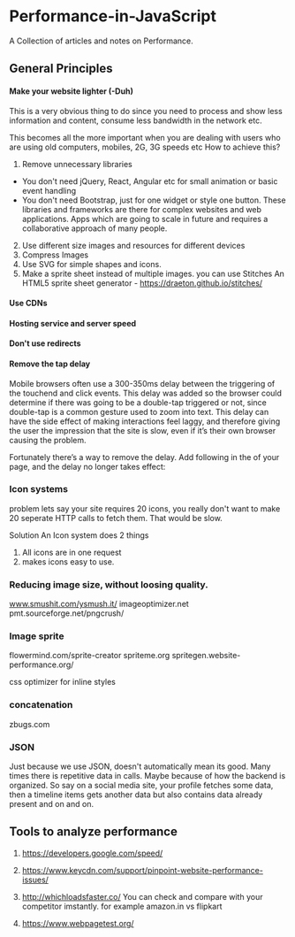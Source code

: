 # Performance-in-JavaScript
A Collection of articles and notes on Performance.

## General Principles
#### Make your website lighter (-Duh)
This is a very obvious thing to do since you need to process and show less information and content, consume less bandwidth in the network etc.

This becomes all the more important when you are dealing with users who are using old computers, mobiles, 2G, 3G speeds etc
How to achieve this?
1. Remove unnecessary libraries
 - You don't need jQuery, React, Angular etc for small animation or basic event handling
 - You don't need Bootstrap, just for one widget or style one button. These libraries and frameworks are there for complex websites and web applications. Apps which are going to scale in future and requires a collaborative approach of many people.

2. Use different size images and resources for different devices
3. Compress Images
4. Use SVG for simple shapes and icons.
5. Make a sprite sheet instead of multiple images.
    you can use Stitches An HTML5 sprite sheet generator - https://draeton.github.io/stitches/

#### Use CDNs

#### Hosting service and server speed

#### Don't use redirects

#### Remove the tap delay
Mobile browsers often use a 300-350ms delay between the triggering of the touchend and click events. This delay was added so the browser could determine if there was going to be a double-tap triggered or not, since double-tap is a common gesture used to zoom into text. This delay can have the side effect of making interactions feel laggy, and therefore giving the user the impression that the site is slow, even if it’s their own browser causing the problem.

Fortunately there’s a way to remove the delay. Add following in the <head> of your page, and the delay no longer takes effect:

<meta name="viewport" content="width=device-width">


### Icon systems
problem
lets say your site requires 20 icons, you really don't want to make 20 seperate HTTP calls to fetch them. That would be slow.

Solution
An Icon system does 2 things
1. All icons are in one request
2. makes icons easy to use.

### Reducing image size, without loosing quality.
www.smushit.com/ysmush.it/
imageoptimizer.net
pmt.sourceforge.net/pngcrush/

### Image sprite
flowermind.com/sprite-creator
spriteme.org
spritegen.website-performance.org/

css optimizer for inline styles

### concatenation
zbugs.com

### JSON
Just because we use JSON, doesn't automatically mean its good.
Many times there is repetitive data in calls. Maybe because of how the backend is organized.
So say on a social media site, your profile fetches some data, then a timeline items gets another data but also contains data already present and on and on.

## Tools to analyze performance

1. https://developers.google.com/speed/

2. https://www.keycdn.com/support/pinpoint-website-performance-issues/

3. http://whichloadsfaster.co/
You can check and compare with your competitor imstantly. for example amazon.in vs flipkart

4. https://www.webpagetest.org/
